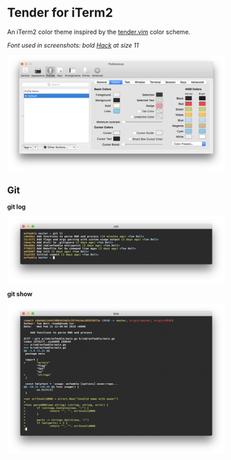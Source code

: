 # Tender for iTerm2

An iTerm2 color theme inspired by the [tender.vim](https://github.com/jacoborus/tender.vim) color scheme.

_Font used in screenshots: bold [Hack](https://sourcefoundry.org/hack/) at size 11_

![Tender for iTerm2](screenshots/preferences.png)

## Git

**git log**

![git log](screenshots/git-log.png)

**git show**

![git show](screenshots/git-show.png)
